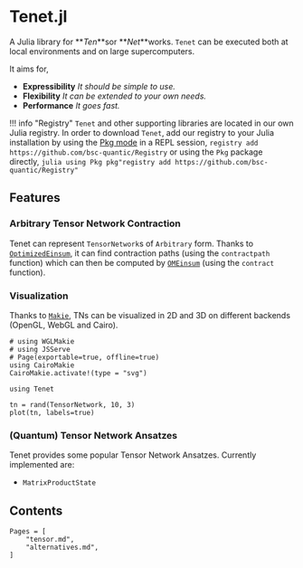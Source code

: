 # Tenet.jl

A Julia library for **_Ten_**sor **_Net_**works. `Tenet` can be executed both at local environments and on large supercomputers.

It aims for,

- **Expressibility** _It should be simple to use._
- **Flexibility** _It can be extended to your own needs._
- **Performance** _It goes fast._

!!! info "Registry"
    `Tenet` and other supporting libraries are located in our own Julia registry.
    In order to download `Tenet`, add our registry to your Julia installation by using the [Pkg mode](https://docs.julialang.org/en/v1/stdlib/REPL/#Pkg-mode) in a REPL session,
    ```
    registry add https://github.com/bsc-quantic/Registry
    ```
    or using the `Pkg` package directly,
    ```julia
    using Pkg
    pkg"registry add https://github.com/bsc-quantic/Registry"
    ```

## Features

### Arbitrary Tensor Network Contraction

Tenet can represent `TensorNetwork`s of `Arbitrary` form. Thanks to [`OptimizedEinsum`](https://github.com/bsc-quantic/OptimizedEinsum.jl), it can find contraction paths (using the `contractpath` function) which can then be computed by [`OMEinsum`](https://github.com/under-Peter/OMEinsum.jl) (using the `contract` function).

### Visualization

Thanks to [`Makie`](https://github.com/MakieOrg/Makie.jl), TNs can be visualized in 2D and 3D on different backends (OpenGL, WebGL and Cairo).

```@setup plot
# using WGLMakie
# using JSServe
# Page(exportable=true, offline=true)
using CairoMakie
CairoMakie.activate!(type = "svg")
```

```@example plot
using Tenet

tn = rand(TensorNetwork, 10, 3)
plot(tn, labels=true)
```

### (Quantum) Tensor Network Ansatzes

Tenet provides some popular Tensor Network Ansatzes. Currently implemented are:

- `MatrixProductState`

## Contents

```@contents
Pages = [
    "tensor.md",
    "alternatives.md",
]
```
